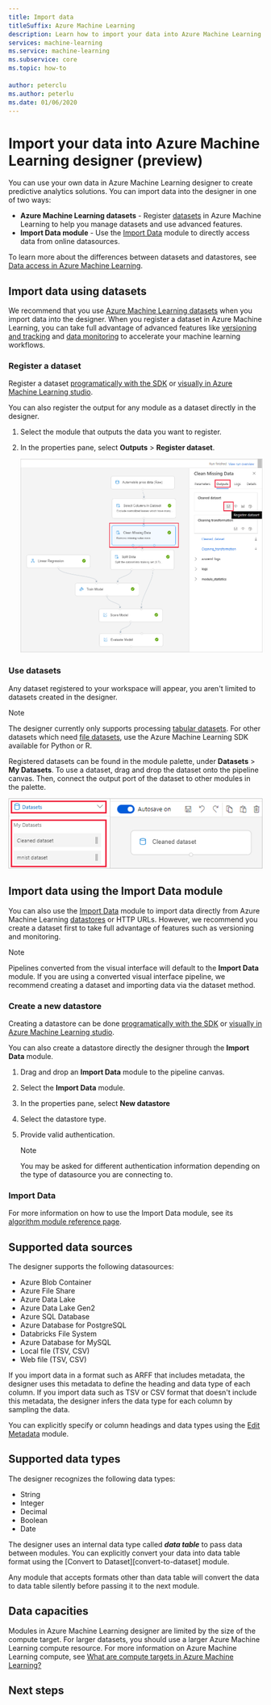 ```yaml
---
title: Import data
titleSuffix: Azure Machine Learning
description: Learn how to import your data into Azure Machine Learning designer from various data sources.
services: machine-learning
ms.service: machine-learning
ms.subservice: core
ms.topic: how-to

author: peterclu
ms.author: peterlu
ms.date: 01/06/2020
---
```


# Import your data into Azure Machine Learning designer (preview)

You can use your own data in Azure Machine Learning designer to create predictive analytics solutions. You can import data into the designer in one of two ways: 

* **Azure Machine Learning datasets** - Register [datasets](concept-data.md#datasets) in Azure Machine Learning to help you manage datasets and use advanced features.
* **Import Data module** - Use the [Import Data](algorithm-module-reference/import-data.md) module to directly access data from online datasources.

To learn more about the differences between datasets and datastores, see [Data access in Azure Machine Learning](concept-data.md).

## Import data using datasets

We recommend that you use [Azure Machine Learning datasets](concept-data.md#datasets) when you import data into the designer. When you register a dataset in Azure Machine Learning, you can take full advantage of advanced features like [versioning and tracking](how-to-version-track-datasets.md) and [data monitoring](how-to-monitor-datasets.md) to accelerate your machine learning workflows.


### Register a dataset

Register a dataset [programatically with the SDK](how-to-create-register-datasets.md#use-the-sdk) or [visually in Azure Machine Learning studio](how-to-create-register-datasets.md#use-the-ui).

You can also register the output for any module as a dataset directly in the designer.

1. Select the module that outputs the data you want to register.

1. In the properties pane, select **Outputs** > **Register dataset**.

    ![Screenshot showing how to navigate to the Register Dataset option](media/how-to-designer-import-data/register-dataset-designer.png)

### Use datasets

Any dataset registered to your workspace will appear, you aren't limited to datasets created in the designer.

> [!NOTE]
> The designer currently only supports processing [tabular datasets](how-to-create-register-datasets.md#dataset-types). For other datasets which need [file datasets](how-to-create-register-datasets.md#dataset-types), use the Azure Machine Learning SDK available for Python or R.

Registered datasets can be found in the module palette, under **Datasets** > **My Datasets**. To use a dataset, drag and drop the dataset onto the pipeline canvas. Then, connect the output port of the dataset to other modules in the palette.

![Screenshot showing location of saved datasets in the designer palette](media/how-to-designer-import-data/use-datasets-designer.png)

## Import data using the Import Data module

You can also use the [Import Data](algorithm-module-reference/import-data.md) module to import data directly from Azure Machine Learning [datastores](concept-data.md#datastores) or HTTP URLs. However, we recommend you create a dataset first to take full advantage of features such as versioning and monitoring.

> [!NOTE]
> Pipelines converted from the visual interface will default to the **Import Data** module. If you are using a converted visual interface pipeline, we recommend creating a dataset and importing data via the dataset method.

### Create a new datastore

Creating a datastore can be done [programatically with the SDK](how-to-access-data.md#create-and-register-datastores) or [visually in Azure Machine Learning studio](how-to-access-data.md#azure-machine-learning-studio).

You can also create a datastore directly the designer through the **Import Data** module.

1. Drag and drop an **Import Data** module to the pipeline canvas. 
1. Select the **Import Data** module.
1. In the properties pane, select **New datastore**
1. Select the datastore type.
1. Provide valid authentication.

    > [!NOTE]
    > You may be asked for different authentication information depending on the type of datasource you are connecting to.

### Import Data

For more information on how to use the Import Data module, see its [algorithm module reference page](algorithm-module-reference/import-data.md).


## Supported data sources

The designer supports the following datasources:

* Azure Blob Container
* Azure File Share
* Azure Data Lake
* Azure Data Lake Gen2
* Azure SQL Database
* Azure Database for PostgreSQL
* Databricks File System
* Azure Database for MySQL
* Local file (TSV, CSV)
* Web file (TSV, CSV)

If you import data in a format such as ARFF that includes metadata, the designer uses this metadata to define the heading and data type of each column. If you import data such as TSV or CSV format that doesn't include this metadata, the designer infers the data type for each column by sampling the data.

You can explicitly specify or column headings and data types using the [Edit Metadata](algorithm-module-reference/edit-metadata.md) module.

## Supported data types

The designer recognizes the following data types:

* String
* Integer
* Decimal
* Boolean
* Date

The designer uses an internal data type called ***data table*** to pass data between modules. You can explicitly convert your data into data table format using the [Convert to Dataset][convert-to-dataset] module.

Any module that accepts formats other than data table will convert the data to data table silently before passing it to the next module.

## Data capacities

Modules in Azure Machine Learning designer are limited by the size of the compute target. For larger datasets, you should use a larger Azure Machine Learning compute resource. For more information on Azure Machine Learning compute, see [What are compute targets in Azure Machine Learning?](concept-compute-target.md#azure-machine-learning-compute-managed)

## Next steps